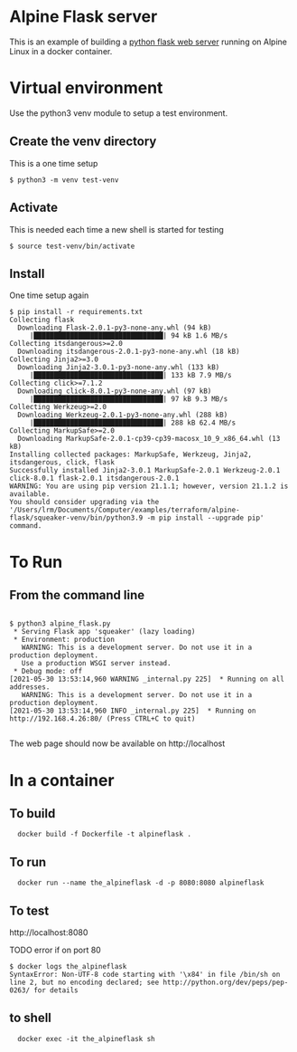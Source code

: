 # Alpine Flask server

This is an example of building a [python flask web server](https://flask.palletsprojects.com/en/2.0.x/) running on Alpine Linux in a docker container.

# Virtual environment

Use the python3 venv module to setup a test environment.

## Create the venv directory
This is a one time setup
```
$ python3 -m venv test-venv
```
## Activate
This is needed each time a new shell is started for testing
```
$ source test-venv/bin/activate
```

## Install
One time setup again

```
$ pip install -r requirements.txt
Collecting flask
  Downloading Flask-2.0.1-py3-none-any.whl (94 kB)
     |████████████████████████████████| 94 kB 1.6 MB/s 
Collecting itsdangerous>=2.0
  Downloading itsdangerous-2.0.1-py3-none-any.whl (18 kB)
Collecting Jinja2>=3.0
  Downloading Jinja2-3.0.1-py3-none-any.whl (133 kB)
     |████████████████████████████████| 133 kB 7.9 MB/s 
Collecting click>=7.1.2
  Downloading click-8.0.1-py3-none-any.whl (97 kB)
     |████████████████████████████████| 97 kB 9.3 MB/s 
Collecting Werkzeug>=2.0
  Downloading Werkzeug-2.0.1-py3-none-any.whl (288 kB)
     |████████████████████████████████| 288 kB 62.4 MB/s 
Collecting MarkupSafe>=2.0
  Downloading MarkupSafe-2.0.1-cp39-cp39-macosx_10_9_x86_64.whl (13 kB)
Installing collected packages: MarkupSafe, Werkzeug, Jinja2, itsdangerous, click, flask
Successfully installed Jinja2-3.0.1 MarkupSafe-2.0.1 Werkzeug-2.0.1 click-8.0.1 flask-2.0.1 itsdangerous-2.0.1
WARNING: You are using pip version 21.1.1; however, version 21.1.2 is available.
You should consider upgrading via the '/Users/lrm/Documents/Computer/examples/terraform/alpine-flask/squeaker-venv/bin/python3.9 -m pip install --upgrade pip' command.

```

# To Run

## From the command line

```

$ python3 alpine_flask.py 
 * Serving Flask app 'squeaker' (lazy loading)
 * Environment: production
   WARNING: This is a development server. Do not use it in a production deployment.
   Use a production WSGI server instead.
 * Debug mode: off
[2021-05-30 13:53:14,960 WARNING _internal.py 225]  * Running on all addresses.
   WARNING: This is a development server. Do not use it in a production deployment.
[2021-05-30 13:53:14,960 INFO _internal.py 225]  * Running on http://192.168.4.26:80/ (Press CTRL+C to quit)


```

The web page should now be available on http://localhost


# In a container

## To build

```
  docker build -f Dockerfile -t alpineflask .
```
## To run
```
  docker run --name the_alpineflask -d -p 8080:8080 alpineflask
```

## To test

http://localhost:8080

TODO error if on port 80

```
$ docker logs the_alpineflask
SyntaxError: Non-UTF-8 code starting with '\x84' in file /bin/sh on line 2, but no encoding declared; see http://python.org/dev/peps/pep-0263/ for details

```

## to shell
```
  docker exec -it the_alpineflask sh
```




